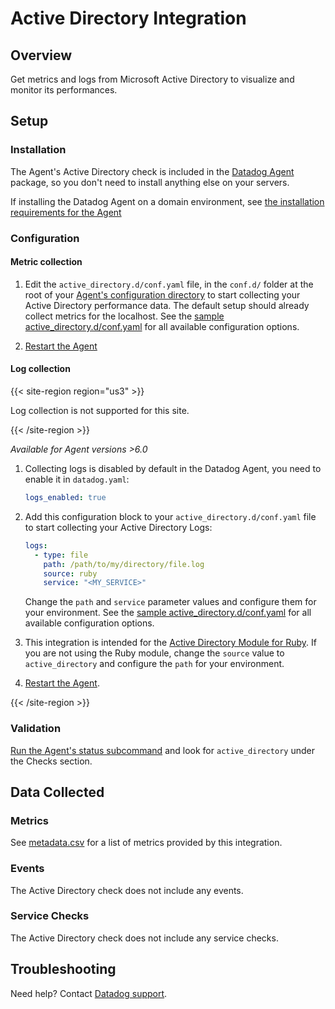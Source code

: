 # Active Directory Integration

## Overview

Get metrics and logs from Microsoft Active Directory to visualize and monitor its performances.

## Setup

### Installation

The Agent's Active Directory check is included in the [Datadog Agent][1] package, so you don't need to install anything else on your servers.

If installing the Datadog Agent on a domain environment, see [the installation requirements for the Agent][9]

### Configuration

#### Metric collection

1. Edit the `active_directory.d/conf.yaml` file, in the `conf.d/` folder at the root of your [Agent's configuration directory][2] to start collecting your Active Directory performance data. The default setup should already collect metrics for the localhost. See the [sample active_directory.d/conf.yaml][3] for all available configuration options.

2. [Restart the Agent][4]

#### Log collection

{{< site-region region="us3" >}}

Log collection is not supported for this site.

{{< /site-region >}}

_Available for Agent versions >6.0_

1. Collecting logs is disabled by default in the Datadog Agent, you need to enable it in `datadog.yaml`:

   ```yaml
   logs_enabled: true
   ```

2. Add this configuration block to your `active_directory.d/conf.yaml` file to start collecting your Active Directory Logs:

   ```yaml
   logs:
     - type: file
       path: /path/to/my/directory/file.log
       source: ruby
       service: "<MY_SERVICE>"
   ```

   Change the `path` and `service` parameter values and configure them for your environment.
   See the [sample active_directory.d/conf.yaml][3] for all available configuration options.

3. This integration is intended for the [Active Directory Module for Ruby][5]. If you are not using the Ruby module, change the `source` value to `active_directory` and configure the `path` for your environment.

4. [Restart the Agent][4].

{{< /site-region >}}

### Validation

[Run the Agent's status subcommand][6] and look for `active_directory` under the Checks section.

## Data Collected

### Metrics

See [metadata.csv][7] for a list of metrics provided by this integration.

### Events

The Active Directory check does not include any events.

### Service Checks

The Active Directory check does not include any service checks.

## Troubleshooting

Need help? Contact [Datadog support][8].

[1]: https://app.datadoghq.com/account/settings#agent
[2]: https://docs.datadoghq.com/agent/guide/agent-configuration-files/#agent-configuration-directory
[3]: https://github.com/DataDog/integrations-core/blob/master/active_directory/datadog_checks/active_directory/data/conf.yaml.example
[4]: https://docs.datadoghq.com/agent/guide/agent-commands/#start-stop-and-restart-the-agent
[5]: https://www.rubydoc.info/gems/activedirectory/0.9.3
[6]: https://docs.datadoghq.com/agent/guide/agent-commands/#agent-status-and-information
[7]: https://github.com/DataDog/integrations-core/blob/master/active_directory/metadata.csv
[8]: https://docs.datadoghq.com/help/
[9]: https://docs.datadoghq.com/agent/faq/windows-agent-ddagent-user/#installation-in-a-domain-environment
